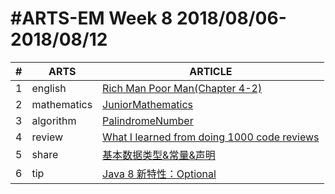 #ARTS-EM Week 8 2018/08/06-2018/08/12
=================================

| # | ARTS | ARTICLE |
|---| ----- | ---------- |
|1|english|[Rich Man Poor Man(Chapter 4-2)](../english/RichManPoorMan/week8_Chapter%204-2.md)|
|2|mathematics|[JuniorMathematics](../mathematics/week8-7年级下.md)|
|3|algorithm|[PalindromeNumber](../algorithm/week8_PalindromeNumber.md)|
|4|review|[What I learned from doing 1000 code reviews](../review/Week8_what%20I%20learned%20from%20doing%201000%20code%20reviews.md)|
|5|share|[基本数据类型&常量&声明](../share/c_programing_language/第二章_类型&运算符&表达式.md)|
|6|tip|[Java 8 新特性：Optional](../tip/Java8-Optional.md)|


